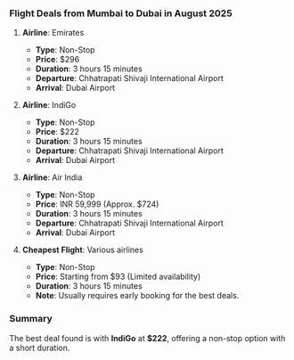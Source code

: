 ### Flight Deals from Mumbai to Dubai in August 2025

1. **Airline**: Emirates
   - **Type**: Non-Stop
   - **Price**: $296
   - **Duration**: 3 hours 15 minutes
   - **Departure**: Chhatrapati Shivaji International Airport
   - **Arrival**: Dubai Airport

2. **Airline**: IndiGo
   - **Type**: Non-Stop
   - **Price**: $222
   - **Duration**: 3 hours 15 minutes
   - **Departure**: Chhatrapati Shivaji International Airport
   - **Arrival**: Dubai Airport

3. **Airline**: Air India
   - **Type**: Non-Stop
   - **Price**: INR 59,999 (Approx. $724)
   - **Duration**: 3 hours 15 minutes
   - **Departure**: Chhatrapati Shivaji International Airport
   - **Arrival**: Dubai Airport

4. **Cheapest Flight**: Various airlines
   - **Type**: Non-Stop
   - **Price**: Starting from $93 (Limited availability)
   - **Duration**: 3 hours 15 minutes
   - **Note**: Usually requires early booking for the best deals.

### Summary
The best deal found is with **IndiGo** at **$222**, offering a non-stop option with a short duration. 
